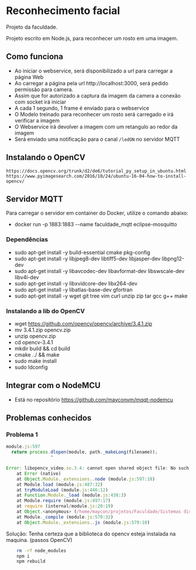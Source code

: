 # Reconhecimento facial
Projeto da faculdade.

Projeto escrito em Node.js, para reconhecer um rosto em uma imagem.

## Como funciona

* Ao iniciar o webservice, será disponibilizado a url para carregar a página Web
* Ao carregar a página pela url http://localhost:3000, será pedido permissão para camera.
* Assim que for autorizado a captura da imagem da camera a conexão com socket irá iniciar
* A cada 1 segundo, 1 frame é enviado para o webservice
* O Modelo treinado para reconhecer um rosto será carregado e irá verificar a imagem
* O Webservice irá devolver a imagem com um retangulo ao redor da imagem
* Será enviado uma notificação para o canal `/ledON` no servidor MQTT


## Instalando o OpenCV
	https://docs.opencv.org/trunk/d2/de6/tutorial_py_setup_in_ubuntu.html
	https://www.pyimagesearch.com/2016/10/24/ubuntu-16-04-how-to-install-opencv/

## Servidor MQTT
Para carregar o servidor em container do Docker, utilize o comando abaixo:
* docker run  -p 1883:1883 --name faculdade_mqtt eclipse-mosquitto

### Dependências

* sudo apt-get install -y build-essential cmake pkg-config
* sudo apt-get install -y libjpeg8-dev libtiff5-dev libjasper-dev libpng12-dev
* sudo apt-get install -y libavcodec-dev libavformat-dev libswscale-dev libv4l-dev
* sudo apt-get install -y libxvidcore-dev libx264-dev
* sudo apt-get install -y libatlas-base-dev gfortran
* sudo apt-get install -y wget git tree vim curl unzip zip tar gcc g++ make

### Instalando a lib do OpenCV

* wget https://github.com/opencv/opencv/archive/3.4.1.zip
* mv 3.4.1.zip opencv.zip
* unzip opencv.zip
* cd opencv-3.4.1
* mkdir build && cd build
* cmake ../ && make
* sudo make install
* sudo ldconfig


## Integrar com o NodeMCU

* Está no repositório https://github.com/mayconvm/mqqt-nodemcu


## Problemas conhecidos

### Problema 1
```js
module.js:597
  return process.dlopen(module, path._makeLong(filename));
                 ^

Error: libopencv_video.so.3.4: cannot open shared object file: No such file or directory
    at Error (native)
    at Object.Module._extensions..node (module.js:597:18)
    at Module.load (module.js:487:32)
    at tryModuleLoad (module.js:446:12)
    at Function.Module._load (module.js:438:3)
    at Module.require (module.js:497:17)
    at require (internal/module.js:20:19)
    at Object.<anonymous> (/home/maycon/projetos/Faculdade/Sistemas distribuidos/client/node_modules/opencv/lib/bindings.js:4:15)
    at Module._compile (module.js:570:32)
    at Object.Module._extensions..js (module.js:579:10)
```
Solução: 
	Tenha certeza que a biblioteca do opencv esteja instalada na maquina.  (passos OpenCV)
```bash
	rm -rf node_modules
	npm i
	npm rebuild
```